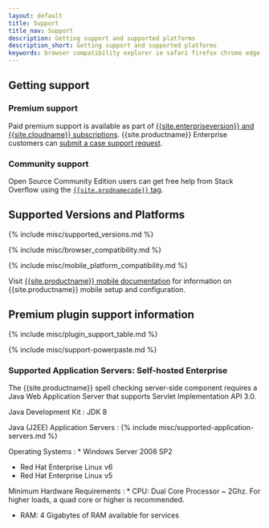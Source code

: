 ```yaml
---
layout: default
title: Support
title_nav: Support
description: Getting support and supported platforms
description_short: Getting support and supported platforms
keywords: browser compatibility explorer ie safari firefox chrome edge mobile support supported browsers windows osx linux ie11 premium self-hosted selfhosted
---
```


## Getting support

### Premium support

Paid premium support is available as part of [{{site.enterpriseversion}} and {{site.cloudname}} subscriptions]({{site.pricingpage}}). {{site.productname}} Enterprise customers can [submit a case support request]({{site.supporturl}}).

### Community support

Open Source Community Edition users can get free help from Stack Overflow using the [`{{site.prodnamecode}}` tag]({{site.communitysupporturl}}).

## Supported Versions and Platforms

{% include misc/supported_versions.md %}

{% include misc/browser_compatibility.md %}

{% include misc/mobile_platform_compatibility.md %}

Visit [{{site.productname}} mobile documentation]({{site.baseurl}}/how-to-guides/tinymce-for-mobile/) for information on {{site.productname}} mobile setup and configuration.

## Premium plugin support information

{% include misc/plugin_support_table.md %}

{% include misc/support-powerpaste.md %}

### Supported Application Servers: Self-hosted Enterprise

The {{site.productname}} spell checking server-side component requires a Java Web Application Server that supports Servlet Implementation API 3.0.

Java Development Kit
: JDK 8

Java (J2EE) Application Servers
: {% include misc/supported-application-servers.md %}

Operating Systems
: * Windows Server 2008 SP2
* Red Hat Enterprise Linux v6
* Red Hat Enterprise Linux v5

Minimum Hardware Requirements
: * CPU:  Dual Core Processor ~ 2Ghz. For higher loads, a quad core or higher is recommended.
* RAM: 4 Gigabytes of RAM available for services

